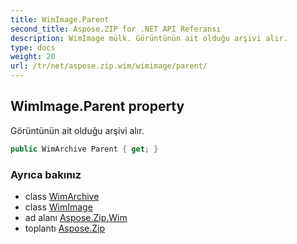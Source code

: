 ```yaml
---
title: WimImage.Parent
second_title: Aspose.ZIP for .NET API Referansı
description: WimImage mülk. Görüntünün ait olduğu arşivi alır.
type: docs
weight: 20
url: /tr/net/aspose.zip.wim/wimimage/parent/
---
```

## WimImage.Parent property

Görüntünün ait olduğu arşivi alır.

```csharp
public WimArchive Parent { get; }
```

### Ayrıca bakınız

* class [WimArchive](../../wimarchive/)
* class [WimImage](../)
* ad alanı [Aspose.Zip.Wim](../../wimimage/)
* toplantı [Aspose.Zip](../../../)


